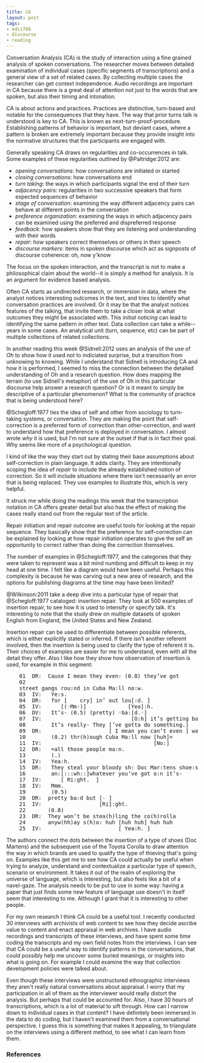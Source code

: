 ```yaml
---
title: CA
layout: post
tags:
- edci788
- discourse
- reading
---
```


Conversation Analysis (CA) is the study of interaction using a fine grained
analysis of spoken conversations. The researcher moves between detailed
examination of individual cases (specific segments of transcriptions) and a
general view of a set of related cases. By collecting multiple cases the
researcher can get context independence. Audio recordings are important in CA
because there is a great deal of attention not just to the words that are
spoken, but also their timing and intonation.

CA is about actions and practices. Practices are distinctive, turn-based and
notable for the consequences that they have. The way that prior turns talk is
understood is key to CA. This is known as next-turn-proof-procedure.
Establishing patterns of behavior is important, but deviant cases, where a
pattern is broken are extremely important because they provide insight into the
normative structures that the participants are engaged with.

Generally speaking CA draws on regularities and co-occurrences in talk. Some
examples of these regularities outlined by @Paltridge:2012 are:

* *opening conversations*: how conversations are initiated or started
* *closing conversations*: how conversations end
* *turn taking*: the ways in which participants signal the end of their turn
* *adjacency pairs*: regularities in two successive speakers that form expected
  sequences of behavior
* *stage of conversation*: examining the way different adjacency pairs can 
  behave at different points in the conversation
* *preference organization*: examining the ways in which adjacency pairs can be
  examined using the preferred and dispreferred response
* *feedback*: how speakers show that they are listening and understanding with
  their words
* *repair*: how speakers correct themselves or others in their speech
* *discourse markers*: items in spoken discourse which act as signposts of
  discourse coherence: oh, now y'know

The focus on the spoken interaction, and the transcript is not to make a
philosophical claim about the world--it is simply a method for analysis. It is
an argument for evidence based analysis.

Often CA starts as undirected research, or immersion in data, where the analyst
notices interesting outcomes in the text, and tries to identify what
conversation practices are involved. Or it may be that the analyst notices
features of the talking, that invite them to take a closer look at what outcomes
they might be associated with. This *initial noticing* can lead to identifying
the same pattern in other text. Data collection can take a while--years in some
cases. An analytical unit (turn, sequence, etc) can be part of multiple
collections of related collections.

In another reading this week @Sidnell:2012 uses an analysis of the use of *Oh*
to show how it used not to indiciated surprise, but a transition from unknowing
to knowing. While I understand that Sidnell is introducing CA and how it is
performed, I seemed to miss the connection between the detailed understanding of
Oh and a research question. How does mapping the terrain (to use Sidnell's
metaphor) of the use of Oh in this particular discourse help answer a research
question? Or is it meant to simply be descriptive of a particular phenomenon?
What is the community of practice that is being understood here?

@Schegloff:1977 ties the idea of self and other from sociology to turn-taking
systems, or conversation. They are making the point that self-correction is a
preferred form of correction than other-correction, and want to understand how
that preference is deployed in conversation. I almost wrote *why* it is used,
but I'm not sure at the outset if that is in fact their goal. Why seems like
more of a psychological question.

I kind of like the way they start out by stating their base assumptions about
self-correction in plain language. It adds clarity. They are intentionally
scoping the idea of *repair* to include the already established notion of
correction. So it will include situations where there isn't necessarily an error
that is being replaced. They use examples to illustrate this, which is very
helpful.

It struck me while doing the readings this week that the transcription notation
in CA offers greater detail but also has the effect of making the cases really
stand out from the regular text of the article.

Repair initiation and repair outcome are useful tools for looking at the repair
sequence. They basically show that the preference for self-correction can be
explained by looking at how repair initiation operates to give the self an
opportunity to correct rather than doing the correction themselves.

The number of examples in @Schegloff:1977, and the categories that they were
taken to represent was a bit mind numbing and difficult to keep in my head at
one time. I felt like a diagram would have been useful. Perhaps this complexity
is because he was carving out a new area of research, and the options for
publishing diagrams at the time may have been limited? 

@Wilkinson:2011 take a deep dive into a particular type of repair that
@Schegloff:1977 cataloged: insertion repair. They look at 500 examples of
insertion repair, to see how it is used to intensify or specify talk. It's
interesting to note that the study drew on multiple datasets of spoken English
from England, the United States and New Zealand.

Insertion repair can be used to differentiate between possible referents, which
is either explicitly stated or inferred. If there isn't another referent
involved, then the insertion is being used to clarify the type of referent it
is. Their choices of examples are easier for me to understand, even with all the
detail they offer.  Also I like how they show how observation of insertion is
used, for example in this segment:

<pre>
    01  DR:  Cause I mean they even: (0.8) they’ve got
    02
    street gangs rou:nd in Cuba Ma:ll no:w.
    03  IV:   Ye:s.
    04  DR:   for [    cry] in’ out lou[:d. ]
    05  IV:      [(◦Mm◦)]             [Yea]:h.
    06  DV:   It’s- (0.5) (pretty) ◦ba:[d.◦]
    07  IV:                            [O:h] it’s getting ba:d.
    08        It’s really- They [’ve gotta do something.]
    09  DR:                     [ I mean you can’t even ] wa:lk
    10        (0.2) thr(h)ough Cuba Ma:ll now [huh]=
    11  IV:                                   [No:]
    12  DR:   =all those people ma:n.
    13        (.)
    14  IV:   Yea:h.
    15  DR:   They steal your bloody sh: Doc Mar:tens shoe:s
    16        an:[:::wh::]whatever you’ve got o:n it’s-
    17  IV:      [ Ri:ght.  ]
    18  IV:   Mmm.
    19        (0.5)
    20  DR:  pretty ba:d but [- ]
    21  IV:                  [Ri]:ght.
    22       (0.8)
    23  DR:  They won’t be stea(h)ling the co(h)rolla
    24       anyw(hh)ay s(h)o: huh [huh huh] huh huh
    25  IV:                        [ Yea:h. ]
</pre>

The authors connect the dots between the insertion of a type of shoes (Doc
Martens) and the subsequent use of the Toyota Corolla to draw attention the way
in which brands are used to qualify the type of thieving that's going on.
Examples like this get me to see how CA could actually be useful when trying to
analyze, understand and contextualize a particular type of speech, scenario or
environment. It takes it out of the realm of exploring the universe of language,
which is interesting, but also feels like a bit of a navel-gaze. The analysis
needs to be put to use in some way: having a paper that just finds some new
feature of language use doesn't in itself seem that interesting to me. Although
I grant that it is interesting to other people.

For my own research I think CA could be a useful tool. I recently conducted 30
interviews with archivists of web content to see how they decide ascribe value
to content and enact appraisal in web archives. I have audio recordings and
transcripts of these interviews, and have spent some time coding the transcripts
and my own field notes from the interviews. I can see that CA could be a useful
way to identify patterns in the conversations, that could possibly help me
uncover some buried meanings, or insights into what is going on. For example I
could examine the way that collection development policies were talked about.

Even though these interviews were unstructured ethnographic interviews they
aren't really natural conversations about appraisal. I worry that my
participation in all of them as the interviewer would really distort the
analysis. But perhaps that could be accounted for. Also, I have 30 hours of
transcriptions, which is a lot of material to sift through. How can I narrow
down to individual cases in that content? I have definitely been immersed in the
data to do coding, but I haven't examined them from a conversational
perspective. I guess this is something that makes it appealing, to triangulate
on the interviews using a different method, to see what I can learn from them.

### References
